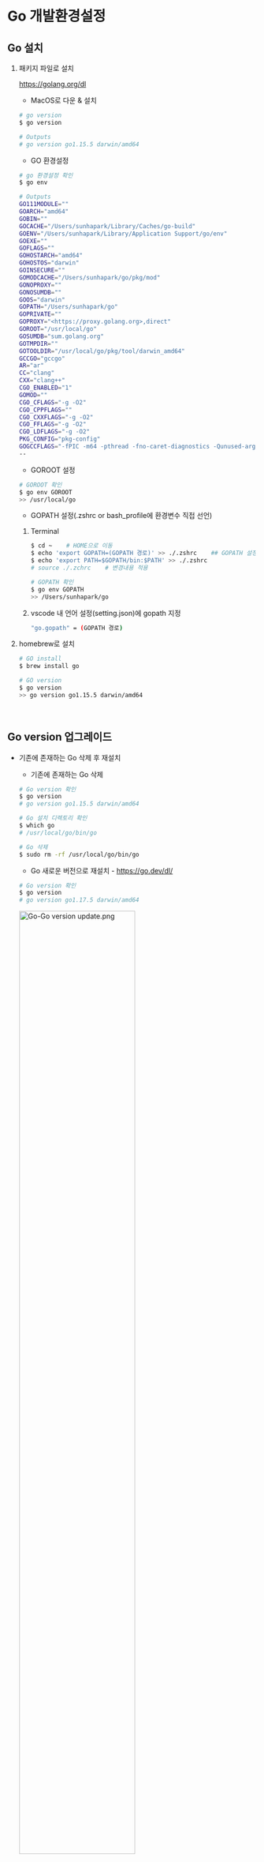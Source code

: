# Go 개발환경설정

## **Go 설치**

1. 패키지 파일로 설치

   https://golang.org/dl

   + MacOS로 다운 & 설치

   ```bash
   # go version
   $ go version
   
   # Outputs
   # go version go1.15.5 darwin/amd64
   ```

   + GO 환경설정

   ```bash
   # go 환경설정 확인
   $ go env
   
   # Outputs
   GO111MODULE=""
   GOARCH="amd64"
   GOBIN=""
   GOCACHE="/Users/sunhapark/Library/Caches/go-build"
   GOENV="/Users/sunhapark/Library/Application Support/go/env"
   GOEXE=""
   GOFLAGS=""
   GOHOSTARCH="amd64"
   GOHOSTOS="darwin"
   GOINSECURE=""
   GOMODCACHE="/Users/sunhapark/go/pkg/mod"
   GONOPROXY=""
   GONOSUMDB=""
   GOOS="darwin"
   GOPATH="/Users/sunhapark/go"
   GOPRIVATE=""
   GOPROXY="<https://proxy.golang.org>,direct"
   GOROOT="/usr/local/go"
   GOSUMDB="sum.golang.org"
   GOTMPDIR=""
   GOTOOLDIR="/usr/local/go/pkg/tool/darwin_amd64"
   GCCGO="gccgo"
   AR="ar"
   CC="clang"
   CXX="clang++"
   CGO_ENABLED="1"
   GOMOD=""
   CGO_CFLAGS="-g -O2"
   CGO_CPPFLAGS=""
   CGO_CXXFLAGS="-g -O2"
   CGO_FFLAGS="-g -O2"
   CGO_LDFLAGS="-g -O2"
   PKG_CONFIG="pkg-config"
   GOGCCFLAGS="-fPIC -m64 -pthread -fno-caret-diagnostics -Qunused-arguments -fmessage-length=0 -fdebug-prefix-map=/var/folders/n_/9hrsjfpd1bngz7c3nyhpfnqr0000gn/T/go-build978047049=/tmp/go-build -gno-record-gcc-switches -fno-common"
   --
   ```

   + GOROOT 설정

   ```bash
   # GOROOT 확인
   $ go env GOROOT
   >> /usr/local/go
   ```

   + GOPATH 설정(.zshrc or bash_profile에 환경변수 직접 선언)

   1. Terminal

      ```bash
      $ cd ~    # HOME으로 이동
      $ echo 'export GOPATH=(GOPATH 경로)' >> ./.zshrc    ## GOPATH 설정
      $ echo 'export PATH=$GOPATH/bin:$PATH' >> ./.zshrc
      # source ./.zchrc    # 변경내용 적용
      
      # GOPATH 확인
      $ go env GOPATH
      >> /Users/sunhapark/go
      ```

   2. vscode 내 언어 설정(setting.json)에 gopath 지정

      ```bash
      "go.gopath" = (GOPATH 경로)
      ```

2. homebrew로 설치

   ```bash
   # GO install
   $ brew install go
   
   # GO version
   $ go version
   >> go version go1.15.5 darwin/amd64
   ```

<br/>

## Go version 업그레이드

+ 기존에 존재하는 Go 삭제 후 재설치

  + 기존에 존재하는 Go 삭제

  ```bash
  # Go version 확인
  $ go version
  # go version go1.15.5 darwin/amd64
  
  # Go 설치 디렉토리 확인
  $ which go
  # /usr/local/go/bin/go
  
  # Go 삭제
  $ sudo rm -rf /usr/local/go/bin/go
  ```

  + Go 새로운 버전으로 재설치 - https://go.dev/dl/

  ```bash
  # Go version 확인
  $ go version
  # go version go1.17.5 darwin/amd64
  ```

  <img src="https://user-images.githubusercontent.com/33214969/146761694-fbc7cf06-0413-40e3-b6a5-97afab28d8b9.png" alt="Go-Go version update.png" width="70%;" />

+ Homebrew 이용한 경우

  + brew info 명령어를 이용하여 go version 확인

  ```bash
  $ brew info go
  # go: stable 1.16.3 (bottled), HEAD
  # Open source programming language to build simple/reliable/efficient software
  # <https://golang.org>
  # /usr/local/Cellar/go/1.13.3 (9,271 files, 414MB) *
  #   Poured from bottle on 2019-10-30 at 17:44:25
  # From: <https://github.com/Homebrew/homebrew-core/blob/HEAD/Formula/go.rb>
  # License: BSD-3-Clause
  # ==> Options
  # --HEAD
  # 	Install HEAD version
  # ==> Analytics
  # install: 73,636 (30 days), 355,722 (90 days), 1,292,340 (365 days)
  # install-on-request: 58,904 (30 days), 292,841 (90 days), 1,057,601 (365 days)
  # build-error: 0 (30 days)
  ```

  + brew 업데이트 + go version 업그레이드

  ```bash
  $ brew update
  $ brew upgrade go
  ```

  + go version 확인

  ```bash
  # Go version 확인
  $ go version
  # go version go1.17.5 darwin/amd64
  ```

<br/>

## **vscode 설치**

1. vscode 설치

   ```bash
   # vscode 설치
   $ brew cask install visual-studio-code
   ```

2. Go extension 설치

   * Extension > "go extension" 검색 후 go 설치

   <img src="https://user-images.githubusercontent.com/33214969/146689206-3e021e0a-989d-4f30-ad6d-f95c01bfd817.png" alt="vscode.png" width="70%;" />

3. shell command 설치

   1. 검색(command+shift+p) > "shell command" 검색 > 'Install 'code' command in PATH' 클릭 후 설치
   2. 원하는 경로에 들어가서 `code .`를 입력하면 바로 vscode 실행

<br/>

## **Go 실행 테스트**

1. Go가 설치된 폴더 - bin폴더(생성) - test.go 파일 생성

   ```go
   package main
   func main() {
       println("Test")
   }
   ```

2. go 컴파일 및 실행 (.exe 생성 안함)

   ```bash
   # terminal
   $ go run test.go
   ```

3. go build (.exe 생성)

   ```bash
   # terminal
   $ go build test.go
   ```

** 실행 후 test.go 삭제

## **Workspace 폴더**

+ 일반적으로 Workspace 폴더(작업 폴더)를 생성함. Workspace 폴더 안에는 3개의 서브 디렉토리(bin, pkg, src) 생성함.
  + Workspace : /Users/sunhapark/go
  + bin : 실행 가능한 커맨트 파일. 소스 파일(패키지)를 컴파일하여 실행 파일(바이너리)이 생성되는 디렉토리
  + pkg : 패키지 객체들. 패키지를 컴파일하여 라이브러리 파일이 생성되는 디렉토리
  + src : Go 소스파일들의 집합(일반적으로 src 하위 1개 폴더 = 1개의 프로젝트). 소스 파일이 저장되는 디렉토리
+ Workspace 폴더 생성 후, GOPATH 환경변수에 이 Workspace 폴더 경로를 추가(GOPATH 설정 방법은 위의 내용 참고)
+ GO 환경변수
  1. GOROOT : Go가 설치된 디렉토리(/bin : Go 실행파일, /pkg : Go 표준 패키지). Go 설치 시, 자동으로 시스템 환경변수로 설정됨.
  2. GOPATH : 표준 패키지 이외의 3rd Party 패키지나 사용자 정의 패키지가 여기에 존재. 복수 개의 경로를 지정한 경우, 3rd Party 패키지는 처음 경로에 설치됨
     + + GOPATH는 일종의 작업 공간(workspace)임. 따라서 다른 프로젝트를 작업해야 할 때에는 GOPATH를 바꿔줘야 함.(-> GOPATH 수정은 위의 내용 참고)